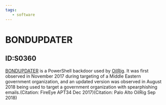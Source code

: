 ```yaml
---
tags:
   - software
---
```

# BONDUPDATER
## ID:S0360
[BONDUPDATER](software/S0360) is a PowerShell backdoor used by [OilRig](groups/G0049). It was first observed in November 2017 during targeting of a Middle Eastern government organization, and an updated version was observed in August 2018 being used to target a government organization with spearphishing emails.(Citation: FireEye APT34 Dec 2017)(Citation: Palo Alto OilRig Sep 2018)
